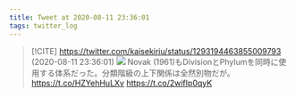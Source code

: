 ```yaml
---
title: Tweet at 2020-08-11 23:36:01
tags: twitter_log
---
```


> [!CITE] https://twitter.com/kaisekiriu/status/1293194463855009793 (2020-08-11 23:36:01)
> ![](https://twitter.com/kaisekiriu/status/1293194463855009793)
> Novak (1961)もDivisionとPhylumを同時に使用する体系だった。分類階級の上下関係は全然別物だが。
> https://t.co/HZYehHuLXv https://t.co/2wifIp0qyK
